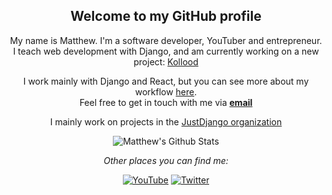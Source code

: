 <div align="center">
<h2>Welcome to my GitHub profile</h2>
</div>

<div align="center">

My name is Matthew. I'm a software developer, YouTuber and entrepreneur. <br /> I teach web development with Django, and am currently working on a new project: <a href="https://kollood.io" target="_blank">Kollood</a>

</div>

<div align="center">

I work mainly with Django and React, but you can see more about my workflow <a href="https://justdjango.com" target="_blank">here</a>. <br>
Feel free to get in touch with me via <a href="mailto:matt@justdjango.com"><b>email</b></a>

<p>I mainly work on projects in the <a href="https://github.com/justdjango" target="_blank">JustDjango organization</a></p>

</div>

<div align="center">

<img align="center" src="https://github-readme-stats.vercel.app/api?username=mattfreire&&show_icons=true&title_color=161e2e&icon_color=31c48d&text_color=4b5563&bg_color=f4f5f7" alt="Matthew's Github Stats">


<i>Other places you can find me:</i><br>

<a href="https://www.youtube.com/channel/UCRM1gWNTDx0SHIqUJygD-kQ" target="_blank"><img src="https://img.shields.io/badge/YouTube-%23E4405F.svg?&style=flat-square&logo=youtube&logoColor=white" alt="YouTube"></a>
<a href="https://www.twitter.com/mattfreire" target="_blank"><img src="https://img.shields.io/badge/Twitter-%231877F2.svg?&style=flat-square&logo=twitter&logoColor=white" alt="Twitter"></a>

</div>
